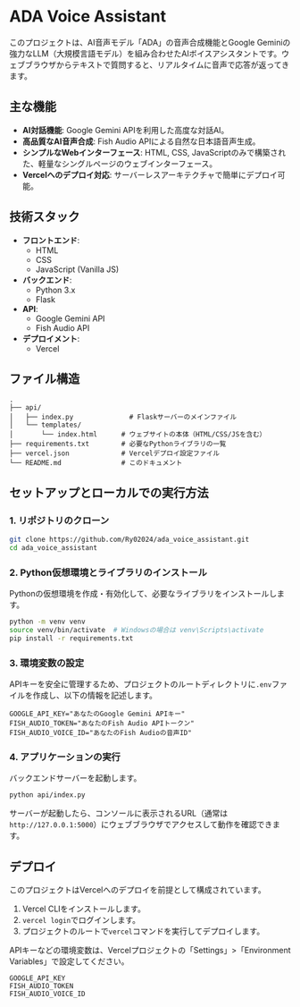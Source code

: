 # ADA Voice Assistant

このプロジェクトは、AI音声モデル「ADA」の音声合成機能とGoogle Geminiの強力なLLM（大規模言語モデル）を組み合わせたAIボイスアシスタントです。ウェブブラウザからテキストで質問すると、リアルタイムに音声で応答が返ってきます。

## 主な機能

*   **AI対話機能**: Google Gemini APIを利用した高度な対話AI。
*   **高品質なAI音声合成**: Fish Audio APIによる自然な日本語音声生成。
*   **シンプルなWebインターフェース**: HTML, CSS, JavaScriptのみで構築された、軽量なシングルページのウェブインターフェース。
*   **Vercelへのデプロイ対応**: サーバーレスアーキテクチャで簡単にデプロイ可能。

## 技術スタック

*   **フロントエンド**:
    *   HTML
    *   CSS
    *   JavaScript (Vanilla JS)
*   **バックエンド**:
    *   Python 3.x
    *   Flask
*   **API**:
    *   Google Gemini API
    *   Fish Audio API
*   **デプロイメント**:
    *   Vercel

## ファイル構造

```
.
├── api/
│   ├── index.py              # Flaskサーバーのメインファイル
│   └── templates/
│       └── index.html      # ウェブサイトの本体（HTML/CSS/JSを含む）
├── requirements.txt        # 必要なPythonライブラリの一覧
├── vercel.json             # Vercelデプロイ設定ファイル
└── README.md               # このドキュメント
```

## セットアップとローカルでの実行方法

### 1. リポジトリのクローン

```bash
git clone https://github.com/Ry02024/ada_voice_assistant.git
cd ada_voice_assistant
```

### 2. Python仮想環境とライブラリのインストール

Pythonの仮想環境を作成・有効化して、必要なライブラリをインストールします。

```bash
python -m venv venv
source venv/bin/activate  # Windowsの場合は venv\Scripts\activate
pip install -r requirements.txt
```

### 3. 環境変数の設定

APIキーを安全に管理するため、プロジェクトのルートディレクトリに`.env`ファイルを作成し、以下の情報を記述します。

```
GOOGLE_API_KEY="あなたのGoogle Gemini APIキー"
FISH_AUDIO_TOKEN="あなたのFish Audio APIトークン"
FISH_AUDIO_VOICE_ID="あなたのFish Audioの音声ID"
```

### 4. アプリケーションの実行

バックエンドサーバーを起動します。

```bash
python api/index.py
```

サーバーが起動したら、コンソールに表示されるURL（通常は `http://127.0.0.1:5000`）にウェブブラウザでアクセスして動作を確認できます。

## デプロイ

このプロジェクトはVercelへのデプロイを前提として構成されています。

1.  Vercel CLIをインストールします。
2.  `vercel login`でログインします。
3.  プロジェクトのルートで`vercel`コマンドを実行してデプロイします。

APIキーなどの環境変数は、Vercelプロジェクトの「Settings」>「Environment Variables」で設定してください。

```
GOOGLE_API_KEY
FISH_AUDIO_TOKEN
FISH_AUDIO_VOICE_ID
```
